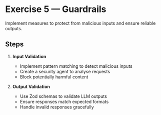 # Exercise 5 — Guardrails

Implement measures to protect from malicious inputs and ensure reliable outputs.

## Steps
1. **Input Validation**
   - Implement pattern matching to detect malicious inputs
   - Create a security agent to analyse requests
   - Block potentially harmful content

2. **Output Validation**
   - Use Zod schemas to validate LLM outputs
   - Ensure responses match expected formats
   - Handle invalid responses gracefully
